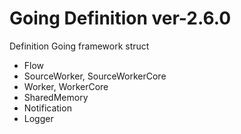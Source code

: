 # Going Definition ver-2.6.0

Definition Going framework struct

- Flow
- SourceWorker, SourceWorkerCore
- Worker, WorkerCore
- SharedMemory
- Notification
- Logger
